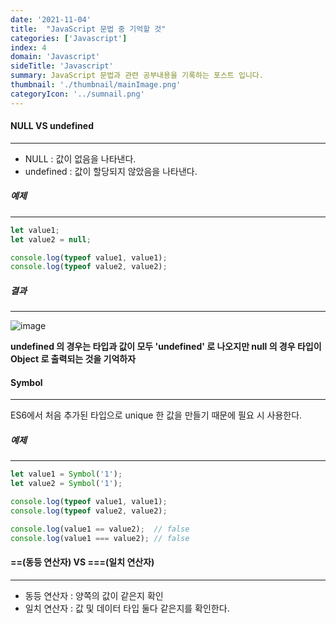 ```yaml
---
date: '2021-11-04'
title:  "JavaScript 문법 중 기억할 것"
categories: ['Javascript']
index: 4
domain: 'Javascript'
sideTitle: 'Javascript'
summary: JavaScript 문법과 관련 공부내용을 기록하는 포스트 입니다.
thumbnail: './thumbnail/mainImage.png'
categoryIcon: '../sumnail.png'
---
```


#### NULL VS undefined
***
* NULL : 값이 없음을 나타낸다.
* undefined : 값이 할당되지 않았음을 나타낸다.

##### 예제
***
```ts
let value1;
let value2 = null;

console.log(typeof value1, value1);
console.log(typeof value2, value2);
```
##### 결과
---
![image](https://user-images.githubusercontent.com/56063287/140332620-9b3809f8-c95c-4343-b086-6a0471771258.png)

**undefined 의 경우는 타입과 값이 모두 'undefined' 로 나오지만 null 의 경우 타입이 Object 로 출력되는 것을 기억하자**

#### Symbol
***

ES6에서 처음 추가된 타입으로 unique 한 값을 만들기 때문에 필요 시 사용한다.

##### 예제
***
```js
let value1 = Symbol('1');
let value2 = Symbol('1');

console.log(typeof value1, value1);
console.log(typeof value2, value2);

console.log(value1 == value2);  // false 
console.log(value1 === value2); // false
```

#### ==(동등 연산자) VS ===(일치 연산자)
***

* 동등 연산자 : 양쪽의 값이 같은지 확인
* 일치 연산자 : 값 및 데이터 타입 둘다 같은지를 확인한다.









